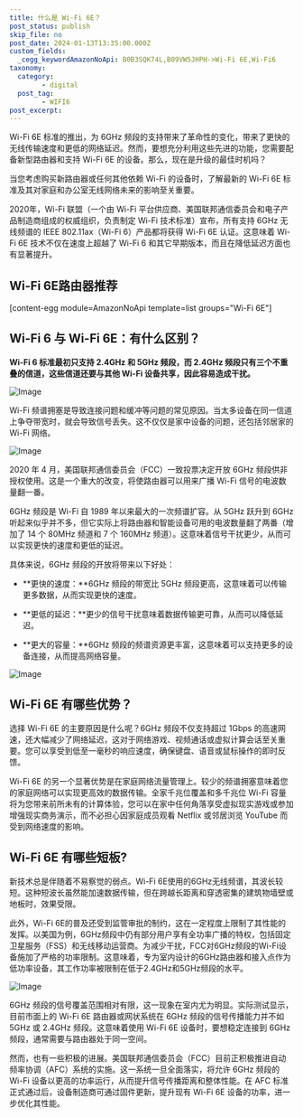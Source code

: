 ```yaml
---
title: 什么是 Wi-Fi 6E？
post_status: publish
skip_file: no
post_date: 2024-01-13T13:35:00.000Z
custom_fields:
  _cegg_keywordAmazonNoApi: B0B3SQK74L,B09VW5JHPH->Wi-Fi 6E,Wi-Fi6
taxonomy:
  category:
        - digital
  post_tag:
        - WIFI6
post_excerpt: 
---
```

Wi-Fi 6E 标准的推出，为 6GHz 频段的支持带来了革命性的变化，带来了更快的无线传输速度和更低的网络延迟。然而，要想充分利用这些先进的功能，您需要配备新型路由器和支持 Wi-Fi 6E 的设备。那么，现在是升级的最佳时机吗？

当您考虑购买新路由器或任何其他依赖 Wi-Fi 的设备时，了解最新的 Wi-Fi 6E 标准及其对家庭和办公室无线网络未来的影响至关重要。

2020年，Wi-Fi 联盟（一个由 Wi-Fi 平台供应商、美国联邦通信委员会和电子产品制造商组成的权威组织，负责制定 Wi-Fi 技术标准）宣布，所有支持 6GHz 无线频谱的 IEEE 802.11ax（Wi-Fi 6）产品都将获得 Wi-Fi 6E 认证。这意味着 Wi-Fi 6E 技术不仅在速度上超越了 Wi-Fi 6 和其它早期版本，而且在降低延迟方面也有显著提升。

## Wi-Fi 6E路由器推荐

[content-egg module=AmazonNoApi template=list groups="Wi-Fi 6E"]

## Wi-Fi 6 与 Wi-Fi 6E：有什么区别？

**Wi-Fi 6 标准最初只支持 2.4GHz 和 5GHz 频段，而 2.4GHz 频段只有三个不重叠的信道，这些信道还要与其他 Wi-Fi 设备共享，因此容易造成干扰。**

![Image](https://cdn.fendou.la/allmultisite/wifi-6e-hz.jpg)

Wi-Fi 频谱拥塞是导致连接问题和缓冲等问题的常见原因。当太多设备在同一信道上争夺带宽时，就会导致信号丢失。这不仅仅是家中设备的问题，还包括邻居家的 Wi-Fi 网络。

![Image](https://cdn.fendou.la/allmultisite/wifi-6e-furture.jpg)

2020 年 4 月，美国联邦通信委员会（FCC）一致投票决定开放 6GHz 频段供非授权使用。这是一个重大的改变，将使路由器可以用来广播 Wi-Fi 信号的电波数量翻一番。

6GHz 频段是 Wi-Fi 自 1989 年以来最大的一次频谱扩容。从 5GHz 跃升到 6GHz 听起来似乎并不多，但它实际上将路由器和智能设备可用的电波数量翻了两番（增加了 14 个 80MHz 频道和 7 个 160MHz 频道）。这意味着信号干扰更少，从而可以实现更快的速度和更低的延迟。

具体来说，6GHz 频段的开放将带来以下好处：

* **更快的速度：**6GHz 频段的带宽比 5GHz 频段更高，这意味着可以传输更多数据，从而实现更快的速度。

* **更低的延迟：**更少的信号干扰意味着数据传输更可靠，从而可以降低延迟。

* **更大的容量：**6GHz 频段的频谱资源更丰富，这意味着可以支持更多的设备连接，从而提高网络容量。

![Image](https://cdn.fendou.la/tuoss/wifi-6e-4tips.jpg)

## Wi-Fi 6E 有哪些优势？

选择 Wi-Fi 6E 的主要原因是什么呢？6GHz 频段不仅支持超过 1Gbps 的高速网速，还大幅减少了网络延迟，这对于网络游戏、视频通话或虚拟计算会话至关重要。您可以享受到低至一毫秒的响应速度，确保键盘、语音或鼠标操作的即时反馈。

Wi-Fi 6E 的另一个显著优势是在家庭网络流量管理上。较少的频谱拥塞意味着您的家庭网络可以实现更高效的数据传输。全家千兆位覆盖和多千兆位 Wi-Fi 容量将为您带来前所未有的计算体验，您可以在家中任何角落享受虚拟现实游戏或参加增强现实商务演示，而不必担心因家庭成员观看 Netflix 或邻居浏览 YouTube 而受到网络速度的影响。

## Wi-Fi 6E 有哪些短板?

新技术总是伴随着不易察觉的弱点。Wi-Fi 6E使用的6GHz无线频谱，其波长较短。这种短波长虽然能加速数据传输，但在跨越长距离和穿透密集的建筑物墙壁或地板时，效果受限。

此外，Wi-Fi 6E的普及还受到监管审批的制约，这在一定程度上限制了其性能的发挥。以美国为例，6GHz频段中仍有部分用户享有全功率广播的特权，包括固定卫星服务（FSS）和无线移动运营商。为减少干扰，FCC对6GHz频段的Wi-Fi设备施加了严格的功率限制。这意味着，专为室内设计的6GHz路由器和接入点作为低功率设备，其工作功率被限制在低于2.4GHz和5GHz频段的水平。

![Image](https://cdn.fendou.la/tuoss/wifi-6e-super-pass.jpg)

6GHz 频段的信号覆盖范围相对有限，这一现象在室内尤为明显。实际测试显示，目前市面上的 Wi-Fi 6E 路由器或网状系统在 6GHz 频段的信号传播能力并不如 5GHz 或 2.4GHz 频段。这意味着使用 Wi-Fi 6E 设备时，要想稳定连接到 6GHz 频段，通常需要与路由器处于同一空间。

然而，也有一些积极的进展。美国联邦通信委员会（FCC）目前正积极推进自动频率协调（AFC）系统的实施。这一系统一旦全面落实，将允许 6GHz 频段的 Wi-Fi 设备以更高的功率运行，从而提升信号传播距离和整体性能。在 AFC 标准正式通过后，设备制造商可通过固件更新，提升现有 Wi-Fi 6E 设备的功率，进一步优化其性能。